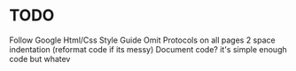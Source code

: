 # TODO
 
Follow Google Html/Css Style Guide
Omit Protocols on all pages
2 space indentation (reformat code if its messy)
Document code? it's simple enough code but whatev
 


